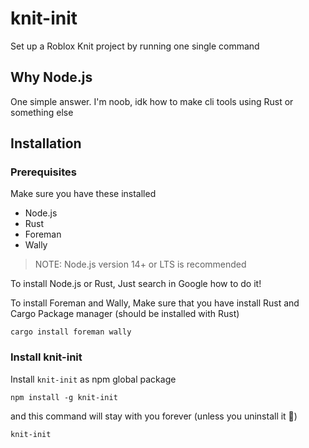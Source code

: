 # knit-init
Set up a Roblox Knit project by running one single command

## Why Node.js
One simple answer. I'm noob, idk how to make cli tools using Rust or something else

## Installation

### Prerequisites
Make sure you have these installed
- Node.js
- Rust
- Foreman
- Wally
> NOTE: Node.js version 14+ or LTS is recommended

To install Node.js or Rust, Just search in Google how to do it!

To install Foreman and Wally, Make sure that you have install Rust and Cargo Package manager (should be installed with Rust)
```
cargo install foreman wally
```

### Install knit-init
Install `knit-init` as npm global package
```
npm install -g knit-init
```
and this command will stay with you forever (unless you uninstall it 🙂)
```
knit-init
```
